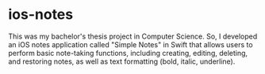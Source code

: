 # ios-notes
This was my bachelor's thesis project in Computer Science. 
So, I developed an iOS notes application called "Simple Notes" in Swift that allows users to perform basic note-taking functions, including creating, editing, deleting, and restoring notes, as well as text formatting (bold, italic, underline).
